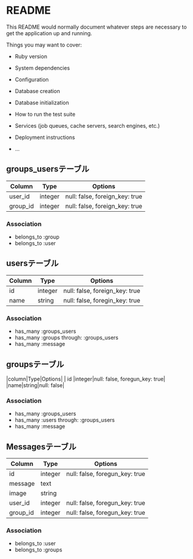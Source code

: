 # README

This README would normally document whatever steps are necessary to get the
application up and running.

Things you may want to cover:

* Ruby version

* System dependencies

* Configuration

* Database creation

* Database initialization

* How to run the test suite

* Services (job queues, cache servers, search engines, etc.)

* Deployment instructions

* ...

## groups_usersテーブル

|Column|Type|Options|
|------|----|-------|
|user_id|integer|null: false, foreign_key: true|
|group_id|integer|null: false, foreign_key: true|

### Association
- belongs_to :group
- belongs_to :user

## usersテーブル
|Column|Type|Options|
|-----|----|-------|
| id |integer|null: false, foreign_key: true|
|name|string|null: false, foregin_key: true|

### Association
- has_many :groups_users
- has_many :groups through: :groups_users
- has_many :message

## groupsテーブル
|column|Type|Options|
| id |integer|null: false, foregun_key: true|
|name|string|null: false|

### Association
- has_many :groups_users
- has_many :users through: :groups_users
- has_many :message

## Messagesテーブル
|Column|Type|Options|
|------|----|-------|
| id |integer|null: false, foregun_key: true|
|message|text|
|image|string|
|user_id|integer|null: false, foregun_key: true|
|group_id|integer|null: false, foregun_key: true|

### Association
- belongs_to :user
- belongs_to :groups